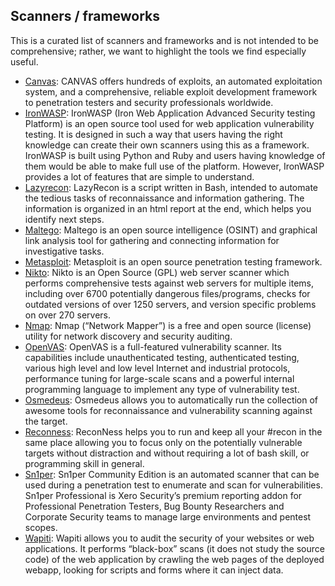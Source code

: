 
## Scanners / frameworks

This is a curated list of scanners and frameworks and is not intended to be comprehensive; rather, we want to highlight the tools we find especially useful.

  * [Canvas](https://www.immunityinc.com/products/canvas/): CANVAS offers hundreds of exploits, an automated exploitation system, and a comprehensive, reliable exploit development framework to penetration testers and security professionals worldwide.
  * [IronWASP](https://resources.infosecinstitute.com/topic/ironwasp-part-1-2): IronWASP (Iron Web Application Advanced Security testing Platform) is an open source tool used for web application vulnerability testing. It is designed in such a way that users having the right knowledge can create their own scanners using this as a framework. IronWASP is built using Python and Ruby and users having knowledge of them would be able to make full use of the platform. However, IronWASP provides a lot of features that are simple to understand.
  * [Lazyrecon](https://github.com/nahamsec/lazyrecon): LazyRecon is a script written in Bash, intended to automate the tedious tasks of reconnaissance and information gathering. The information is organized in an html report at the end, which helps you identify next steps.
  * [Maltego](https://www.maltego.com/): Maltego is an open source intelligence (OSINT) and graphical link analysis tool for gathering and connecting information for investigative tasks.
  * [Metasploit](https://www.metasploit.com/): Metasploit is an open source penetration testing framework.
  * [Nikto](https://cirt.net/Nikto2): Nikto is an Open Source (GPL) web server scanner which performs comprehensive tests against web servers for multiple items, including over 6700 potentially dangerous files/programs, checks for outdated versions of over 1250 servers, and version specific problems on over 270 servers.
  * [Nmap](https://nmap.org/): Nmap (“Network Mapper”) is a free and open source (license) utility for network discovery and security auditing.
  * [OpenVAS](https://www.openvas.org/): OpenVAS is a full-featured vulnerability scanner. Its capabilities include unauthenticated testing, authenticated testing, various high level and low level Internet and industrial protocols, performance tuning for large-scale scans and a powerful internal programming language to implement any type of vulnerability test.
  * [Osmedeus](https://github.com/j3ssie/Osmedeus): Osmedeus allows you to automatically run the collection of awesome tools for reconnaissance and vulnerability scanning against the target.
  * [Reconness](https://github.com/reconness/reconness): ReconNess helps you to run and keep all your #recon in the same place allowing you to focus only on the potentially vulnerable targets without distraction and without requiring a lot of bash skill, or programming skill in general.
  * [Sn1per](https://github.com/1N3/Sn1per): Sn1per Community Edition is an automated scanner that can be used during a penetration test to enumerate and scan for vulnerabilities. Sn1per Professional is Xero Security’s premium reporting addon for Professional Penetration Testers, Bug Bounty Researchers and Corporate Security teams to manage large environments and pentest scopes.
  * [Wapiti](https://wapiti.sourceforge.io/): Wapiti allows you to audit the security of your websites or web applications. It performs “black-box” scans (it does not study the source code) of the web application by crawling the web pages of the deployed webapp, looking for scripts and forms where it can inject data.